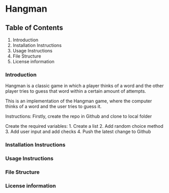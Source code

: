 # Hangman

## Table of Contents

1. Introduction
2. Installation Instructions
3. Usage Instructions
4. File Structure
5. License information

### Introduction

Hangman is a classic game in which a player thinks of a word and the other player tries to guess that word within a certain amount of attempts.

This is an implementation of the Hangman game, where the computer thinks of a word and the user tries to guess it. 

Instructions:
Firstly, create the repo in Github and clone to local folder

Create the required variables:
    1. Create a list
    2. Add random choice method
    3. Add user input and add checks
    4. Push the latest change to Github

### Installation Instructions

### Usage Instructions

### File Structure

### License information